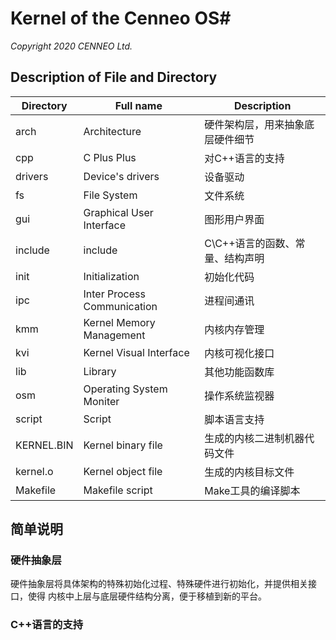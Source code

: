 # Kernel of the Cenneo OS#

*Copyright 2020 CENNEO Ltd.*

## Description of File and Directory ##


| Directory  |          Full name          |           Description            |
| ---------- | --------------------------- | -------------------------------- |
|    arch    |        Architecture         | 硬件架构层，用来抽象底层硬件细节 |
|    cpp     |         C Plus Plus         |         对C++语言的支持          |
|  drivers   |      Device's drivers       |             设备驱动             |
|     fs     |         File System         |             文件系统             |
|    gui     |  Graphical User Interface   |           图形用户界面           |
|  include   |           include           | C\C++语言的函数、常量、结构声明  |
|    init    |       Initialization        |            初始化代码            |
|    ipc     | Inter Process Communication |            进程间通讯            |
|    kmm     |  Kernel Memory Management   |           内核内存管理           |
|    kvi     |   Kernel Visual Interface   |          内核可视化接口          |
|    lib     |           Library           |          其他功能函数库          |
|    osm     |  Operating System Moniter   |          操作系统监视器          |
|   script   |           Script            |           脚本语言支持           |
| KERNEL.BIN |     Kernel binary file      |   生成的内核二进制机器代码文件   |
|  kernel.o  |     Kernel object file      |        生成的内核目标文件        |
|  Makefile  |       Makefile script       |        Make工具的编译脚本        |

## 简单说明 ##

### 硬件抽象层 ###

硬件抽象层将具体架构的特殊初始化过程、特殊硬件进行初始化，并提供相关接口，使得
内核中上层与底层硬件结构分离，便于移植到新的平台。

### C++语言的支持 ###
